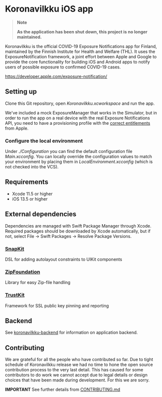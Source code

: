 # Koronavilkku iOS app

> **Note**
> 
> **As the application has been shut down, this project is no longer maintained.**

Koronavilkku is the official COVID-19 Exposure Notifications app for Finland, maintained by the Finnish Institute for Health and Welfare (THL). It uses the ExposureNotification framework, a joint effort between Apple and Google to provide the core functionality for building iOS and Android apps to notify users of possible exposure to confirmed COVID-19 cases.

https://developer.apple.com/exposure-notification/

## Setting up

Clone this Git repository, open _Koronavilkku.xcworkspace_ and run the app.

We've included a mock ExposureManager that works in the Simulator, but in order to run the app on a real device with the real Exposure Notifications API, you need to have a provisioning profile with the [correct entitlements](https://developer.apple.com/contact/request/exposure-notification-entitlement) from Apple.

### Configure the local environment

Under _./Configuration_ you can find the default configuration file _Main.xcconfig_. You can locally override the configuration values to match your environment by placing them in _LocalEnvironment.xcconfig_ (which is not checked into the VCS).

## Requirements
- Xcode 11.5 or higher
- iOS 13.5 or higher

## External dependencies
Dependencies are managed with Swift Package Manager through Xcode. Required packages should be downloaded by Xcode automatically, but if not, select File → Swift Packages → Resolve Package Versions.

### [SnapKit](https://github.com/SnapKit/SnapKit)
DSL for adding autolayout constraints to UIKit components

### [ZipFoundation](https://github.com/weichsel/ZIPFoundation)
Library for easy Zip-file handling

### [TrustKit](https://github.com/datatheorem/TrustKit)
Framework for SSL public key pinning and reporting

## Backend

See [koronavilkku-backend](https://github.com/THLfi/koronavilkku-backend) for information on application backend.

## Contributing

We are grateful for all the people who have contributed so far. Due to tight schedule of Koronavilkku release we had no time to hone the open source contribution process to the very last detail. This has caused for some contributors to do work we cannot accept due to legal details or design choices that have been made during development. For this we are sorry.

**IMPORTANT** See further details from [CONTRIBUTING.md](CONTRIBUTING.md)
